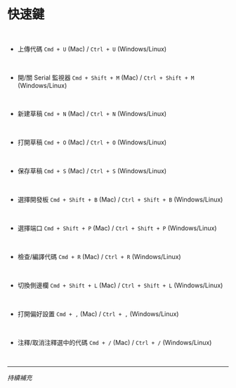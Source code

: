 # 快速鍵

<br>

- 上傳代碼 `Cmd + U` (Mac) / `Ctrl + U` (Windows/Linux)

<br>

- 開/關 Serial 監視器 `Cmd + Shift + M` (Mac) / `Ctrl + Shift + M` (Windows/Linux)

<br>

- 新建草稿 `Cmd + N` (Mac) / `Ctrl + N` (Windows/Linux)

<br>

- 打開草稿 `Cmd + O` (Mac) / `Ctrl + O` (Windows/Linux)

<br>

- 保存草稿 `Cmd + S` (Mac) / `Ctrl + S` (Windows/Linux)

<br>

- 選擇開發板 `Cmd + Shift + B` (Mac) / `Ctrl + Shift + B` (Windows/Linux)

<br>

- 選擇端口 `Cmd + Shift + P` (Mac) / `Ctrl + Shift + P` (Windows/Linux)

<br>

- 檢查/編譯代碼 `Cmd + R` (Mac) / `Ctrl + R` (Windows/Linux)

<br>

- 切換側邊欄 `Cmd + Shift + L` (Mac) / `Ctrl + Shift + L` (Windows/Linux)

<br>

- 打開偏好設置 `Cmd + ,` (Mac) / `Ctrl + ,` (Windows/Linux)

<br>

- 注釋/取消注釋選中的代碼 `Cmd + /` (Mac) / `Ctrl + /` (Windows/Linux)

<br>

___

_持續補充_